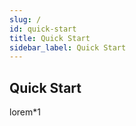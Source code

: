 ```yaml
---
slug: /
id: quick-start
title: Quick Start
sidebar_label: Quick Start
---
```


## Quick Start

lorem*1